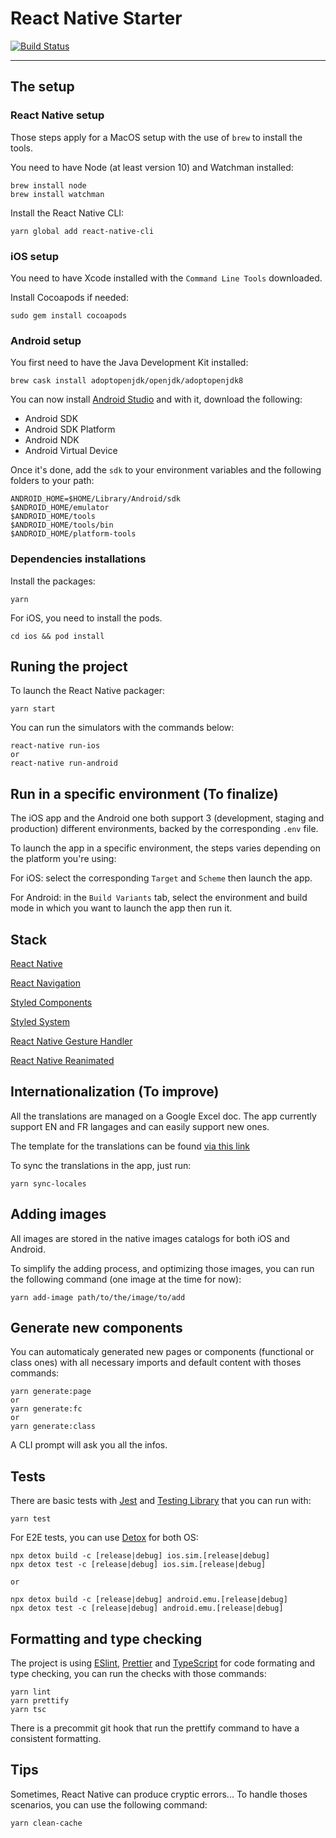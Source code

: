 # React Native Starter

[![Build Status](https://travis-ci.org/tsyirvo/react-native-starter.svg?branch=develop)](https://travis-ci.org/tsyirvo/react-native-starter)

---

## The setup

### React Native setup

Those steps apply for a MacOS setup with the use of `brew` to install the tools.

You need to have Node (at least version 10) and Watchman installed:

```
brew install node
brew install watchman
```

Install the React Native CLI:

```
yarn global add react-native-cli
```

### iOS setup

You need to have Xcode installed with the `Command Line Tools` downloaded.

Install Cocoapods if needed:

```
sudo gem install cocoapods
```

### Android setup

You first need to have the Java Development Kit installed:

```
brew cask install adoptopenjdk/openjdk/adoptopenjdk8
```

You can now install [Android Studio](https://developer.android.com/studio) and with it, download the following:

- Android SDK
- Android SDK Platform
- Android NDK
- Android Virtual Device

Once it's done, add the `sdk` to your environment variables and the following folders to your path:

```
ANDROID_HOME=$HOME/Library/Android/sdk
$ANDROID_HOME/emulator
$ANDROID_HOME/tools
$ANDROID_HOME/tools/bin
$ANDROID_HOME/platform-tools

```

### Dependencies installations

Install the packages:

```
yarn
```

For iOS, you need to install the pods.

```
cd ios && pod install
```

## Runing the project

To launch the React Native packager:

```
yarn start
```

You can run the simulators with the commands below:

```
react-native run-ios
or
react-native run-android
```

## Run in a specific environment (To finalize)

The iOS app and the Android one both support 3 (development, staging and production) different environments, backed by the corresponding `.env` file.

To launch the app in a specific environment, the steps varies depending on the platform you're using:

For iOS: select the corresponding `Target` and `Scheme` then launch the app.

For Android: in the `Build Variants` tab, select the environment and build mode in which you want to launch the app then run it.

## Stack

[React Native](https://facebook.github.io/react-native/)

[React Navigation](https://reactnavigation.org/)

[Styled Components](https://styled-components.com/)

[Styled System](https://jxnblk.com/styled-system/)

[React Native Gesture Handler](https://docs.swmansion.com/react-native-gesture-handler/)

[React Native Reanimated](https://docs.swmansion.com/react-native-reanimated/)

## Internationalization (To improve)

All the translations are managed on a Google Excel doc. The app currently support EN and FR langages and can easily support new ones.

The template for the translations can be found [via this link](https://docs.google.com/spreadsheets/d/1OZXKQsSQH7mYDFTEEgN-drJSR9N-z5bTxml0CY1cu3c/edit#gid=0/)

To sync the translations in the app, just run:

```
yarn sync-locales
```

## Adding images

All images are stored in the native images catalogs for both iOS and Android.

To simplify the adding process, and optimizing those images, you can run the following command (one image at the time for now):

```
yarn add-image path/to/the/image/to/add
```

## Generate new components

You can automaticaly generated new pages or components (functional or class ones) with all necessary imports and default content with thoses commands:

```
yarn generate:page
or
yarn generate:fc
or
yarn generate:class
```

A CLI prompt will ask you all the infos.

## Tests

There are basic tests with [Jest](https://jestjs.io/) and [Testing Library](https://testing-library.com/) that you can run with:

```
yarn test
```

For E2E tests, you can use [Detox](https://github.com/wix/Detox) for both OS:

```
npx detox build -c [release|debug] ios.sim.[release|debug]
npx detox test -c [release|debug] ios.sim.[release|debug]

or

npx detox build -c [release|debug] android.emu.[release|debug]
npx detox test -c [release|debug] android.emu.[release|debug]
```

## Formatting and type checking

The project is using [ESlint](https://eslint.org/), [Prettier](https://prettier.io/) and [TypeScript](https://www.typescriptlang.org/) for code formating and type checking, you can run the checks with those commands:

```
yarn lint
yarn prettify
yarn tsc
```

There is a precommit git hook that run the prettify command to have a consistent formatting.

## Tips

Sometimes, React Native can produce cryptic errors... To handle thoses scenarios, you can use the following command:

```
yarn clean-cache
```
